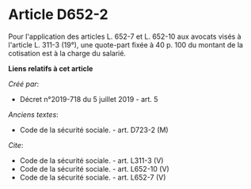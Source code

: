 # Article D652-2

Pour l'application des articles L. 652-7 et L. 652-10 aux avocats visés à l'article L. 311-3 (19°), une quote-part fixée à 40
p. 100 du montant de la cotisation est à la charge du salarié.

**Liens relatifs à cet article**

_Créé par_:

  - Décret n°2019-718 du 5 juillet 2019 - art. 5

_Anciens textes_:

  - Code de la sécurité sociale. - art. D723-2 (M)

_Cite_:

  - Code de la sécurité sociale. - art. L311-3 (V)
  - Code de la sécurité sociale. - art. L652-10 (V)
  - Code de la sécurité sociale. - art. L652-7 (V)
